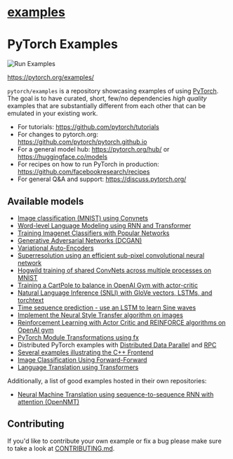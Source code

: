# [examples](https://github.com/pytorch/examples)

# PyTorch Examples

![Run Examples](https://github.com/pytorch/examples/workflows/Run%20Examples/badge.svg)

https://pytorch.org/examples/

`pytorch/examples` is a repository showcasing examples of using [PyTorch](https://github.com/pytorch/pytorch). The goal is to have curated, short, few/no dependencies _high quality_ examples that are substantially different from each other that can be emulated in your existing work.

- For tutorials: https://github.com/pytorch/tutorials
- For changes to pytorch.org: https://github.com/pytorch/pytorch.github.io
- For a general model hub: https://pytorch.org/hub/ or https://huggingface.co/models
- For recipes on how to run PyTorch in production: https://github.com/facebookresearch/recipes
- For general Q&A and support: https://discuss.pytorch.org/

## Available models

- [Image classification (MNIST) using Convnets](./mnist/README.md)
- [Word-level Language Modeling using RNN and Transformer](./word_language_model/README.md)
- [Training Imagenet Classifiers with Popular Networks](./imagenet/README.md)
- [Generative Adversarial Networks (DCGAN)](./dcgan/README.md)
- [Variational Auto-Encoders](./vae/README.md)
- [Superresolution using an efficient sub-pixel convolutional neural network](./super_resolution/README.md)
- [Hogwild training of shared ConvNets across multiple processes on MNIST](mnist_hogwild)
- [Training a CartPole to balance in OpenAI Gym with actor-critic](./reinforcement_learning/README.md)
- [Natural Language Inference (SNLI) with GloVe vectors, LSTMs, and torchtext](snli)
- [Time sequence prediction - use an LSTM to learn Sine waves](./time_sequence_prediction/README.md)
- [Implement the Neural Style Transfer algorithm on images](./fast_neural_style/README.md)
- [Reinforcement Learning with Actor Critic and REINFORCE algorithms on OpenAI gym](./reinforcement_learning/README.md)
- [PyTorch Module Transformations using fx](./fx/README.md)
- Distributed PyTorch examples with [Distributed Data Parallel](./distributed/ddp/README.md) and [RPC](./distributed/rpc)
- [Several examples illustrating the C++ Frontend](cpp)
- [Image Classification Using Forward-Forward](./mnist_forward_forward/README.md)
- [Language Translation using Transformers](./language_translation/README.md)



Additionally, a list of good examples hosted in their own repositories:

- [Neural Machine Translation using sequence-to-sequence RNN with attention (OpenNMT)](https://github.com/OpenNMT/OpenNMT-py)

## Contributing

If you'd like to contribute your own example or fix a bug please make sure to take a look at [CONTRIBUTING.md](CONTRIBUTING.md).
